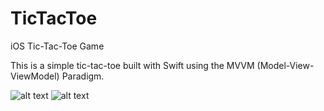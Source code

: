# TicTacToe
iOS Tic-Tac-Toe Game

This is a simple tic-tac-toe built with Swift using the MVVM (Model-View-ViewModel) Paradigm. 

![alt text](http://url/to/1.png)
![alt text](http://url/to/2.png)
